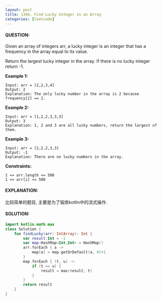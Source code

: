 ```yaml
---
layout: post
title: 1394. Find Lucky Integer in an Array
categories: [leetcode]
---
```

#### QUESTION:
Given an array of integers arr, a lucky integer is an integer that has a frequency in the array equal to its value.

Return the largest lucky integer in the array. If there is no lucky integer return -1.

 

__Example 1:__
```
Input: arr = [2,2,3,4]
Output: 2
Explanation: The only lucky number in the array is 2 because frequency[2] == 2.
```
__Example 2:__
```
Input: arr = [1,2,2,3,3,3]
Output: 3
Explanation: 1, 2 and 3 are all lucky numbers, return the largest of them.
```
__Example 3:__
```
Input: arr = [2,2,2,3,3]
Output: -1
Explanation: There are no lucky numbers in the array.
```
 

__Constraints:__
```
1 <= arr.length <= 500
1 <= arr[i] <= 500
```
#### EXPLANATION:

比较简单的题目, 主要是为了锻炼kotlin中的流式操作.

#### SOLUTION:
```kotlin
import kotlin.math.max
class Solution {
    fun findLucky(arr: IntArray): Int {
        var result:Int = -1
        var map:HashMap<Int,Int> = HashMap()
        arr.forEach { a ->
            map[a] = map.getOrDefault(a, 0)+1
        }
        map.forEach { (t, u) ->
            if (t == u) {
                result = max(result, t)
            }
        }
        return result
    }
}
```
